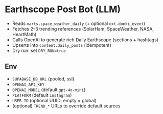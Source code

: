 # Earthscope Post Bot (LLM)

- Reads `marts.space_weather_daily` (+ optional `ext.donki_event`)
- Fetches 2–3 trending references (SolarHam, SpaceWeather, NASA, HeartMath)
- Calls OpenAI to generate rich Daily Earthscope (sections + hashtags)
- Upserts into `content.daily_posts` (idempotent)
- Dry run: set `DRY_RUN=true`

## Env
- `SUPABASE_DB_URL` (pooled, ssl)
- `OPENAI_API_KEY`
- `OPENAI_MODEL` (default `gpt-4o-mini`)
- `PLATFORM` (default `instagram`)
- `USER_ID` (optional UUID; empty = global)
- (optional) `TREND_*` URLs to override default sources